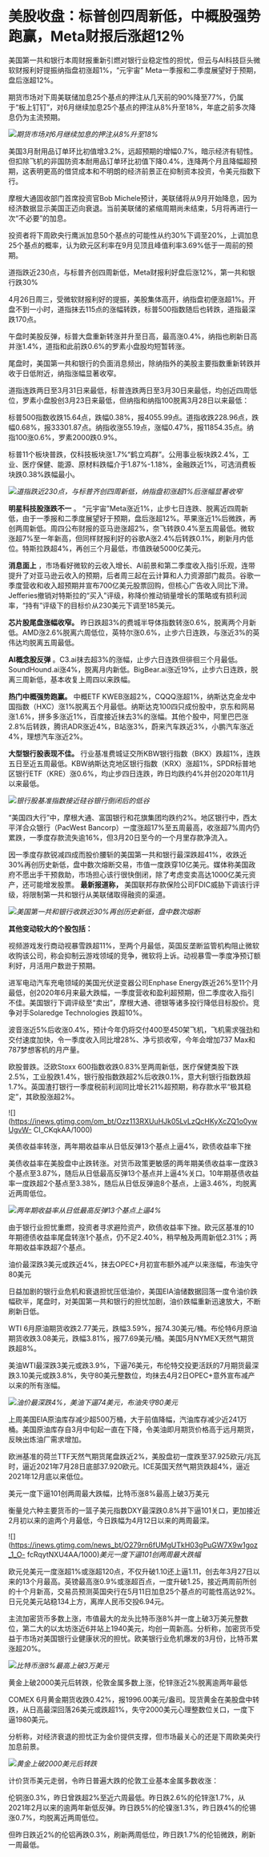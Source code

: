 # 美股收盘：标普创四周新低，中概股强势跑赢，Meta财报后涨超12％

美国第一共和银行本周财报重新引燃对银行业稳定性的担忧，但云与AI科技巨头微软财报利好提振纳指盘初涨超1%，“元宇宙”
Meta一季报和二季度展望好于预期，盘后涨超12%。

期货市场对下周美联储加息25个基点的押注从几天前的90%降至77%，仍属于“板上钉钉”，对6月继续加息25个基点的押注从8%升至18%，年底之前多次降息仍为主流预期。

![](https://inews.gtimg.com/om_bt/OvcuwkgXnSoqvHIoHtaayJuzJXRMnYLfhZNiixbSIas9cAA/1000)_期货市场对6月继续加息的押注从8%升至18%_

美国3月耐用品订单环比初值增3.2%，远超预期的增幅0.7%，暗示经济有韧性。但扣除飞机的非国防资本耐用品订单环比初值下降0.4%，连降两个月且降幅超预期，这表明更高的借贷成本和不明朗的经济前景正在抑制资本投资，令美元指数下行。

摩根大通固收部门首席投资官Bob
Michele预计，美联储将从9月开始降息，因为经济数据显示美国正迈向衰退。当前美联储的紧缩周期尚未结束，5月将再进行一次“不必要”的加息。

投资者将下周欧央行鹰派加息50个基点的可能性从约30%下调至20%，上调加息25个基点的概率，认为欧元区利率在9月见顶且峰值利率3.69%低于一周前的预期。

道指跌近230点，与标普齐创四周新低，Meta财报利好盘后涨12%，第一共和银行跌30%

4月26日周三，受微软财报利好的提振，美股集体高开，纳指盘初便涨超1%。开盘不到一小时，道指抹去115点的涨幅转跌，标普500指数随后也转跌，道指最深跌170点。

午盘时美股反弹，标普大盘重新转涨并升至日高，最高涨0.4%，纳指也刷新日高并涨1.4%，道指和此前跌0.6%的罗素小盘股均短暂转涨。

尾盘时，美国第一共和银行的负面消息频出，除纳指外的美股主要指数重新转跌并收于日低附近，纳指涨幅显著收窄。

道指连跌两日至3月31日来最低，标普连跌两日至3月30日来最低，均创近四周低位，罗素小盘股创3月23日来最低，但纳指和纳指100脱离3月28日以来最低：

标普500指数收跌15.64点，跌幅0.38%，报4055.99点。道指收跌228.96点，跌幅0.68%，报33301.87点。纳指收涨55.19点，涨幅0.47%，报11854.35点。纳指100涨0.6%，罗素2000跌0.9%。

标普11个板块普跌，仅科技板块涨1.7%“鹤立鸡群”。公用事业板块跌2.4%，工业、医疗保健、能源、原材料跌幅介于1.87%-1.18%，金融跌近1%，可选消费板块跌0.38%跌幅最小。

![](https://inews.gtimg.com/om_bt/Ob-u3WlpXLNUE4n5oA3b5YK8NWfJ2exZUjLO9VhpIyww4AA/1000)_道指跌近230点，与标普齐创四周新低，纳指盘初涨超1%后涨幅显著收窄_

**明星科技股涨跌不一** 。
“元宇宙”Meta涨近1%，止步七日连跌、脱离近四周新低，由于一季报和二季度展望好于预期，盘后涨超12%。苹果涨近1%后微跌，再创两周新低。周四公布财报的亚马逊涨超2%，奈飞转跌0.4%至五周最低。微软涨超7%至一年新高，但同样财报利好的谷歌A涨2.4%后转跌0.1%，刷新月内低位。特斯拉跌超4%，再创三个月最低，市值跌破5000亿美元。

**消息面上**
，市场看好微软的云收入增长、AI前景和第二季度收入指引乐观，连带提升了对亚马逊云收入的预期，后者周三起在云计算和人力资源部门裁员。谷歌一季度营收和收入超预期并宣布700亿美元股票回购，但核心广告收入同比下滑。Jefferies撤销对特斯拉的“买入”评级，称降价推动销量增长的策略或有损利润率，“持有”评级下的目标价从230美元下调至185美元。

**芯片股尾盘涨幅收窄。**
昨日跌超3%的费城半导体指数转涨0.6%，脱离两个月新低。AMD涨2.6%脱离六周低位，英特尔涨0.6%，止步六日连跌，与涨近3%的英伟达均脱离五周最低。

**AI概念股反弹**
。C3.ai抹去超3%的涨幅，止步六日连跌但徘徊三个月最低。SoundHound.ai涨4%，脱离月内新低。BigBear.ai涨近19%，止步六日连跌，脱离三周新低，基本收复上周四以来跌幅。

**热门中概强势跑赢。** 中概ETF
KWEB涨超2%，CQQQ涨超1%，纳斯达克金龙中国指数（HXC）涨1%脱离五个月最低。纳斯达克100四只成份股中，京东和网易涨1.6%，拼多多涨近1%，百度接近抹去3%的涨幅。其他个股中，阿里巴巴涨2.8%后转跌，腾讯ADR涨近4%，B站涨3%，蔚来汽车跌近3%，小鹏汽车涨近4%，理想汽车涨近2%。

**大型银行股表现不佳。**
行业基准费城证交所KBW银行指数（BKX）跌超1%，连跌五日至近五周最低。KBW纳斯达克地区银行指数（KRX）涨超1%，SPDR标普地区银行ETF（KRE）涨0.6%，均止步四日连跌，昨日均跌约4%并创2020年11月以来最低。

![](https://inews.gtimg.com/om_bt/OSS2XQsZRct7CpA1vuRXV0Pw6XGpQF1gcm85Z-BJLAETIAA/1000)_银行股基准指数接近硅谷银行倒闭后的低谷_

“美国四大行”中，摩根大通、富国银行和花旗集团均跌约2%。地区银行中，西太平洋合众银行（PacWest
Bancorp）一度涨超17%至五周最高，收涨超7%周内仍累跌，一季度存款流失逾16%，但3月20日至今的一个月里存款净流入。

因一季度存款锐减四成而股价腰斩的美国第一共和银行最深跌超41%，收跌近30%再创历史新低，盘中数次熔断交易，市值一度跌穿10亿美元。媒体称美国政府不愿出手干预救助，市场担心该行很快倒闭，除了考虑变卖高达1000亿美元资产，还可能增发股票。
**最新报道称，** 美国联邦存款保险公司FDIC威胁下调该行评级，将限制第一共和银行从美联储取得融资的渠道。

![](https://inews.gtimg.com/om_bt/OB9hOJhLBiJXDb8ieECtjKstm_L2gXSeG4FSWV8OXvuQoAA/1000)_美国第一共和银行收跌近30%再创历史新低，盘中数次熔断_

**其他变动较大的个股包括：**

视频游戏发行商动视暴雪跌超11%，至两个月最低，英国反垄断监管机构阻止微软收购该公司，称会抑制云游戏领域的竞争，微软将上诉。动视暴雪一季度净预订额利好，月活用户数逊于预期。

进军电动汽车充电领域的美国光伏逆变器公司Enphase
Energy跌近26%至11个月最低，创2020年6月来最大跌幅，一季度营收和盈利超预期，但二季度收入指引不佳。美国银行下调评级至“卖出”，摩根大通、德银等诸多投行降低目标股价。竞争对手Solaredge
Technologies 跌超10%。

波音涨近5%后收涨0.4%，预计今年仍将交付400至450架飞机，飞机需求强劲和交付速度加快，令一季度收入同比增28%、净亏损收窄，今年会增加737
Max和787梦想客机的月产量。

欧股普跌。泛欧Stoxx
600指数收跌0.83%至两周新低，医疗保健类股下跌2.5%，工业股跌1.4%，银行股指数跌超2%后收跌0.1%，意大利银行指数跌超1.7%。英国渣打银行一季度税前利润同比增长21%超预期，称存款水平“极其稳定”，其欧股涨超2%。

![](https://inews.gtimg.com/om_bt/Ozz113RXUuHJk05LvLzQcHKyXcZQ1o0ywUgvW-
CI_CKqkAA/1000)

美债收益率转涨，两年期收益率从日低反弹13个基点上逼4%，欧债收益率下挫

美债收益率在美股盘中止跌转涨。对货币政策更敏感的两年期美债收益率一度跌3个基点至3.87%，随后从日低最高反弹13个基点并上逼4%关口。10年期基债收益率一度跌超2个基点至3.38%，随后从日低反弹逾8个基点，上逼3.46%，均脱离近两周低位。

![](https://inews.gtimg.com/om_bt/OVkRu4wN6JgUZFQudbAicsEOgDiKmCwcAnbg72_me1iKgAA/1000)_两年期收益率从日低最高反弹13个基点上逼4%_

由于银行业担忧重燃，投资者寻求避险资产，欧债收益率下挫。欧元区基准的10年期德债收益率尾盘转涨1个基点，仍不足2.40%，稍早触及两周新低2.31%；两年期收益率跌超7个基点。

油价最深跌3美元或跌近4%，抹去OPEC+月初宣布额外减产以来涨幅，布油失守80美元

日益加剧的银行业危机和衰退担忧压低油价，美国EIA油储数据回落一度令油价跌幅砍半，尾盘时，对美国第一共和银行的担忧加剧，油价跌幅重新迅速放大，不断刷新日低。

WTI
6月原油期货收跌2.77美元，跌幅3.59%，报74.30美元/桶。布伦特6月原油期货收跌3.08美元，跌幅3.81%，报77.69美元/桶。美国5月NYMEX天然气期货跌超8%。

美油WTI最深跌3美元或跌3.9%，下逼76美元，布伦特交投更活跃的7月期货最深跌3.10美元或跌3.8%，失守80美元整数位，均抹去4月2日OPEC+意外宣布减产以来的所有涨幅。

![](https://inews.gtimg.com/om_bt/O6fzGqu30bTyQ9ebSXs1nO1bBzaf1Tp_DPBML4TFcwdXsAA/1000)_油价最深跌4%，美油下逼74美元，布油失守80美元_

上周美国EIA原油库存减少超500万桶，大于前值降幅，汽油库存减少近241万桶。美国原油库存自3月中旬起一直在下降，令美油即月期货价格高于远月期货，反映出炼油厂需求增加。

欧洲基准的荷兰TTF天然气期货尾盘跌近2%，美股盘初一度跌至37.925欧元/兆瓦时，逼近2021年7月28日底部37.920欧元。ICE英国天然气期货跌超4%，逼近2021年12月底以来低位。

美元一度下逼101创两周最大跌幅，比特币涨8%最高上破3万美元

衡量兑六种主要货币的一篮子美元指数DXY最深跌0.8%并下逼101关口，更加接近2月初以来的逾两个月最低，今日跌幅为4月12日以来的两周最深。

![](https://inews.gtimg.com/news_bt/O279rn6fUMgUTkH03gPuGW7X9w1goz_1_O-
fcRqytNXU4AA/1000)_美元一度下逼101创两周最大跌幅_

欧元兑美元一度涨超1%或涨超120点，不仅升破1.10还上逼1.11，创去年3月27日以来的13个月最高。英镑最高涨0.9%或涨超百点，一度升破1.25，接近两周前所创的十个月新高，交易员预测英国央行在5月11日加息25个基点的可能性高达92%。日元兑美元站稳134上方，离岸人民币交投6.94元。

主流加密货币多数上涨，市值最大的龙头比特币涨8%并一度上破3万美元整数位，第二大的以太坊涨近6并站上1940美元，均创一周新高。分析称，加密货币受益于市场对美国银行业健康状况的担忧。欧美银行业危机爆发的3月份，比特币累涨超20%。

![](https://inews.gtimg.com/news_bt/O040u5VILbT8TZwHzPU81d5p1nl2OcJunNPrGAy1Lhpr0AA/1000)_比特币涨8%最高上破3万美元_

黄金上破2000美元后转跌，伦敦金属多数上涨，伦锌涨近2%脱离逾两年最低

COMEX
6月黄金期货收跌0.42%，报1996.00美元/盎司。现货黄金在美股盘中转跌，从日高最深回落26美元或跌超1%，失守2000美元心理整数位关口，一度下逼1980美元。

分析称，对经济衰退的担忧正为金价提供支撑，但市场最关心的还是下周欧美央行加息前景。

![](https://inews.gtimg.com/news_bt/OtbHiVNjJBF5FOLsaiQYWdiJR0Zw47gPUuXFYzHUeWbI0AA/1000)_黄金上破2000美元后转跌_

计价货币美元走弱，令昨日普遍大跌的伦敦工业基本金属多数收涨：

伦铜涨0.3%，昨日曾跌超2%至近六周最低。昨日跌2.6%的伦锌涨1.7%，从2021年2月以来的逾两年新低反弹。昨日跌5%的伦镍涨1.3%，昨日跌4%的伦锡涨0.7%，均脱离近两周低位。

但昨日跌近2%的伦铝再跌0.3%，刷新两周低位，昨日跌1.7%的伦铅微跌，刷新一周最低。

